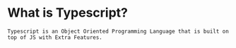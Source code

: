 # What is Typescript?

```
Typescript is an Object Oriented Programming Language that is built on top of JS with Extra Features.
```


